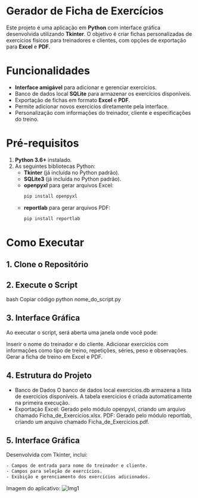 # Gerador de Ficha de Exercícios

Este projeto é uma aplicação em **Python** com interface gráfica desenvolvida utilizando **Tkinter**. O objetivo é criar fichas personalizadas de exercícios físicos para treinadores e clientes, com opções de exportação para **Excel** e **PDF**.

# Funcionalidades

- **Interface amigável** para adicionar e gerenciar exercícios.
- Banco de dados local **SQLite** para armazenar os exercícios disponíveis.
- Exportação de fichas em formato **Excel** e **PDF**.
- Permite adicionar novos exercícios diretamente pela interface.
- Personalização com informações do treinador, cliente e especificações do treino.

# Pré-requisitos

1. **Python 3.6+** instalado.
2. As seguintes bibliotecas Python:
   - **Tkinter** (já incluída no Python padrão).
   - **SQLite3** (já incluída no Python padrão).
   - **openpyxl** para gerar arquivos Excel:
     ```bash
     pip install openpyxl
     ```
   - **reportlab** para gerar arquivos PDF:
     ```bash
     pip install reportlab
     ```

# Como Executar

## 1. Clone o Repositório

## 2. Execute o Script
bash
Copiar código
python nome_do_script.py
## 3. Interface Gráfica
Ao executar o script, será aberta uma janela onde você pode:

Inserir o nome do treinador e do cliente.
Adicionar exercícios com informações como tipo de treino, repetições, séries, peso e observações.
Gerar a ficha de treino em Excel e PDF.
## 4. Estrutura do Projeto
- Banco de Dados
O banco de dados local exercicios.db armazena a lista de exercícios disponíveis.
A tabela exercicios é criada automaticamente na primeira execução.
- Exportação
Excel: Gerado pelo módulo openpyxl, criando um arquivo chamado Ficha_de_Exercicios.xlsx.
PDF: Gerado pelo módulo reportlab, criando um arquivo chamado Ficha_de_Exercicios.pdf.
## 5. Interface Gráfica
Desenvolvida com Tkinter, inclui:
 ```bash
 - Campos de entrada para nome do treinador e cliente.
 - Campos para seleção de exercícios.
 - Exibição e gerenciamento dos exercícios adicionados.
```
Imagem do aplicativo:
![Img1](https://github.com/paulohique/Gerador-de-Ficha-Academia/assets/107517476/a7ff47ac-cf65-4696-a73d-d5baa9a92c10)
